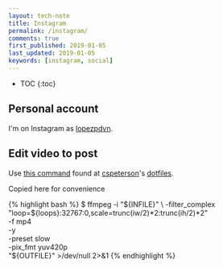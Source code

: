 ```yaml
---
layout: tech-note
title: Instagram
permalink: /instagram/
comments: true
first_published: 2019-01-05
last_updated: 2019-01-05
keywords: [instagram, social]
---
```


* TOC
{:toc}

## Personal account

I'm on Instagram as
[lopezpdvn](https://www.instagram.com/lopezpdvn "lopezpdvn@Instagram").

## Edit video to post

Use
[this command](https://github.com/cspeterson/dotfiles/blob/332efc4a9151ce26f4de786250a809aa7af1077b/.bin/instagif#L73)
found at [cspeterson](https://github.com/cspeterson)'s
[dotfiles](https://github.com/cspeterson/dotfiles).

Copied here for convenience

{% highlight bash %}
$ ffmpeg -i "${INFILE}" \
       -filter_complex "loop=${loops}:32767:0,scale=trunc(iw/2)*2:trunc(ih/2)*2" \
       -f mp4 \
       -y \
       -preset slow \
       -pix_fmt yuv420p \
  "${OUTFILE}" >/dev/null 2>&1
{% endhighlight %}
